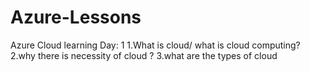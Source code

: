 # Azure-Lessons
Azure Cloud learning
Day: 1
1.What is cloud/ what is cloud computing?
2.why there is necessity of cloud ?
3.what are the types of cloud
